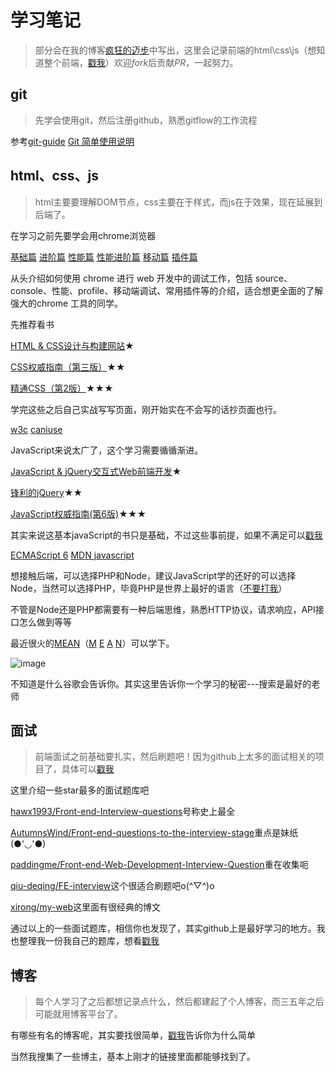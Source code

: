 # 学习笔记


> 部分会在我的博客[疯狂的迈步](http://junhey.com)中写出，这里会记录前端的html\css\js（想知道整个前端，[戳我](http://html5ify.com/fks/fks_chart/)）欢迎*fork*后贡献*PR*，一起努力。

## git 

> 先学会使用git，然后注册github，熟悉gitflow的工作流程

参考[git-guide](http://www.bootcss.com/p/git-guide/)
	[Git 简单使用说明](http://markyun.github.io/2015/instruction-Git/)
	


## html、css、js

> html主要要理解DOM节点，css主要在于样式，而js在于效果，现在延展到后端了。


在学习之前先要学会用chrome浏览器

[基础篇](http://web.jobbole.com/82558/)
[进阶篇](http://web.jobbole.com/82562/)
[性能篇](http://web.jobbole.com/82576/)
[性能进阶篇](http://web.jobbole.com/82590/)
[移动篇](http://web.jobbole.com/82612/)
[插件篇](http://web.jobbole.com/82701/) 

从头介绍如何使用 chrome 进行 web 开发中的调试工作，包括 source、console、性能、profile、移动端调试、常用插件等的介绍，适合想更全面的了解强大的chrome 工具的同学。


先推荐看书

[HTML & CSS设计与构建网站](https://book.douban.com/subject/21338365/)★

[CSS权威指南（第三版）](https://book.douban.com/subject/2308234/)★★

[精通CSS（第2版）](https://book.douban.com/subject/4736167/)★★★

学完这些之后自己实战写写页面，刚开始实在不会写的话抄页面也行。


[w3c](http://www.w3.org/)
[caniuse](http://caniuse.com/)


JavaScript来说太广了，这个学习需要循循渐进。

[JavaScript & jQuery交互式Web前端开发](https://book.douban.com/subject/26433805/)★

[锋利的jQuery](http://book.douban.com/subject/10792216/)★★

[JavaScript权威指南(第6版)](http://book.douban.com/subject/10549733/)★★★

其实来说这基本javaScript的书只是基础，不过这些事前提，如果不满足可以[戳我](https://github.com/JacksonTian/fks#前端书籍推荐)


[ECMAScript 6](https://zh.wikipedia.org/wiki/ECMAScript)
[MDN javascript](https://developer.mozilla.org/zh-CN/docs/Web/JavaScript)



想接触后端，可以选择PHP和Node，建议JavaScript学的还好的可以选择Node，当然可以选择PHP，毕竟PHP是世界上最好的语言（[不要打我](https://www.zhihu.com/question/26498147)）

不管是Node还是PHP都需要有一种后端思维，熟悉HTTP协议，请求响应，API接口怎么做到等等


最近很火的[MEAN](http://mean.io/)（[M](https://www.mongodb.org/)    [E](http://expressjs.com/)    [A](https://angularjs.org/)     [N](https://nodejs.org)）可以学下。

![image](https://github.com/junhey/studyNotes/blob/master/images/mean.png)

不知道是什么谷歌会告诉你。其实这里告诉你一个学习的秘密---搜索是最好的老师

## 面试

> 前端面试之前基础要扎实，然后刷题吧！因为github上太多的面试相关的项目了，具体可以[戳我](https://github.com/search?&q=%E5%89%8D%E7%AB%AF%E9%9D%A2%E8%AF%95)


这里介绍一些star最多的面试题库吧

[hawx1993/Front-end-Interview-questions](https://github.com/hawx1993/Front-end-Interview-questions)号称史上最全

[AutumnsWind/Front-end-questions-to-the-interview-stage](https://github.com/AutumnsWind/Front-end-questions-to-the-interview-stage)重点是妹纸(●'◡'●)

[paddingme/Front-end-Web-Development-Interview-Question](https://github.com/paddingme/Front-end-Web-Development-Interview-Question)重在收集呃

[qiu-deqing/FE-interview](https://github.com/qiu-deqing/FE-interview)这个很适合刷题吧o(^▽^)o

[xirong/my-web](https://github.com/xirong/my-web)这里面有很经典的博文

通过以上的一些面试题库，相信你也发现了，其实github上是最好学习的地方。我也整理我一份我自己的题库，想看[戳我](https://github.com/junhey/studyNotes/blob/master/Interview.md)


## 博客

> 每个人学习了之后都想记录点什么，然后都建起了个人博客，而三五年之后可能就用博客平台了。


有哪些有名的博客呢，其实要找很简单，[戳我](https://www.zhihu.com/question/19951193)告诉你为什么简单

当然我搜集了一些博主，基本上刚才的链接里面都能够找到了。





